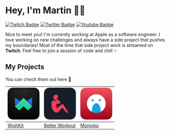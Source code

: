 # Hey, I'm Martin 👋🏻

[![Twitch Badge](https://img.shields.io/badge/-@martinlasek-9146FF?style=flat-square&labelColor=9146FF&logo=twitch&logoColor=white&link=https://twitch.tv/martinlasek)](https://twitch.tv/martinlasek) [![Twitter Badge](https://img.shields.io/badge/-@martinlasek-1ca0f1?style=flat-square&labelColor=1ca0f1&logo=twitter&logoColor=white&link=https://twitter.com/martinlasek)](https://twitter.com/martinlasek) [![Youtube Badge](https://img.shields.io/badge/-@martinlasek-FF0000?style=flat-square&labelColor=FF0000&logo=youtube&logoColor=white&link=https://youtube.com/martinlasek)](https://youtube.com/martinlasek)

Nice to meet you! I'm currently working at Apple as a software engineer.
I love working on new challenges and always have a side project that pushes my boundaries!
Most of the time that side project work is streamed on **Twitch**. Feel free to join a session of code and chill ✨

## My Projects
You can check them out here  🚀

| <img src="/images/wishkit-icon.png" width="100"/> | <img src="/images/betterworkout.png" width="100"/> | <img src="/images/momoko.png" width="100"/> |
| - | -  | - |
| [WishKit](https://www.wishkit.io/?ref=github) | [Better Workout](https://apps.apple.com/at/app/better-workout/id1523173452) | [Momoko](https://apps.apple.com/de/app/momoko-io/id1371665660) |
